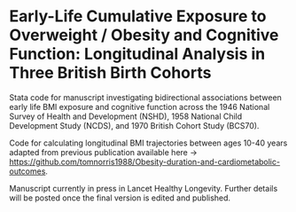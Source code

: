 # Early-Life Cumulative Exposure to Overweight / Obesity and Cognitive Function: Longitudinal Analysis in Three British Birth Cohorts

Stata code for manuscript investigating bidirectional associations between early life BMI exposure and cognitive function across the 1946 National Survey of Health and Development (NSHD), 1958 National Child Development Study (NCDS), and 1970 British Cohort Study (BCS70). 

Code for calculating longitudinal BMI trajectories between ages 10-40 years adapted from previous publication available here -> https://github.com/tomnorris1988/Obesity-duration-and-cardiometabolic-outcomes.

Manuscript currently in press in Lancet Healthy Longevity. Further details will be posted once the final version is edited and published.
